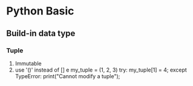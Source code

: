 # Python Basic 



## Build-in data type

### Tuple
1. Immutable
2. use '()' instead of []
e 
    my_tuple = (1, 2, 3)
    try:
        my_tuple[1] = 4;
    except TypeError:
        print("Cannot modify a tuple");
 
